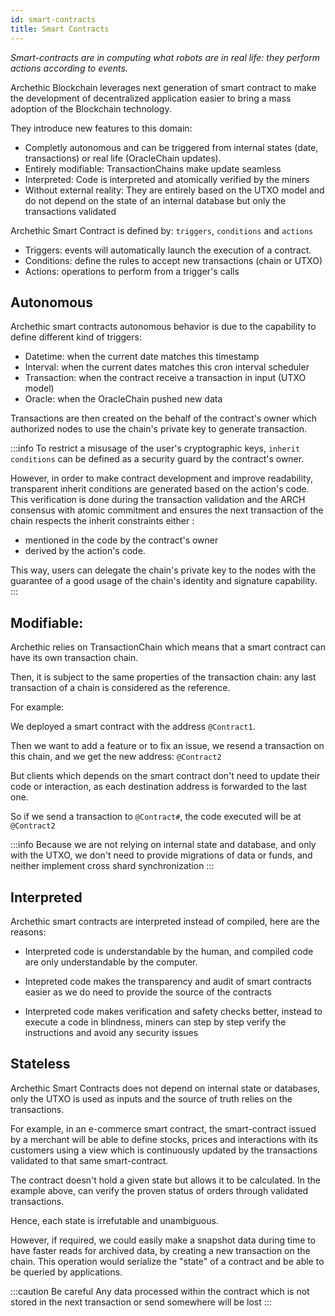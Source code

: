 ```yaml
---
id: smart-contracts
title: Smart Contracts
---
```


_Smart-contracts are in computing what robots are in real life: they perform actions according to events._

Archethic Blockchain leverages next generation of smart contract to make the development of decentralized application easier to bring a mass adoption of the Blockchain technology.

They introduce new features to this domain:

- Completly autonomous and can be triggered from internal states (date, transactions) or real life (OracleChain updates).
- Entirely modifiable: TransactionChains make update seamless
- Interpreted: Code is interpreted and atomically verified by the miners
- Without external reality: They are entirely based on the UTXO model and do not depend on the state of an internal database but only the transactions validated

Archethic Smart Contract is defined by: `triggers`, `conditions` and `actions`

- Triggers: events will automatically launch the execution of a contract.
- Conditions: define the rules to accept new transactions (chain or UTXO)
- Actions: operations to perform from a trigger's calls

## Autonomous

Archethic smart contracts autonomous behavior is due to the capability to define different kind of triggers:

- Datetime: when the current date matches this timestamp
- Interval: when the current dates matches this cron interval scheduler
- Transaction: when the contract receive a transaction in input (UTXO model)
- Oracle: when the OracleChain pushed new data

Transactions are then created on the behalf of the contract's owner which authorized nodes to use the chain's private key to generate transaction.

:::info
To restrict a misusage of the user's cryptographic keys, `inherit conditions` can be defined as a security guard by the contract's owner.

However, in order to make contract development and improve readability, transparent inherit conditions are generated based on the action's code.
This verification is done during the transaction validation and the ARCH consensus with atomic commitment and ensures the next transaction of the chain respects the inherit constraints either :
- mentioned in the code by the contract's owner
- derived by the action's code.

This way, users can delegate the chain's private key to the nodes with the guarantee of a good usage of the chain's identity and signature capability.
:::

## Modifiable:

Archethic relies on TransactionChain which means that a smart contract can have its own transaction chain.

Then, it is subject to the same properties of the transaction chain: any last transaction of a chain is considered as the reference.

For example:

We deployed a smart contract with the address `@Contract1`.

Then we want to add a feature or to fix an issue, we resend a transaction on this chain, and we get the new address: `@Contract2`

But clients which depends on the smart contract don't need to update their code or interaction, as each destination address is forwarded to the last one.

So if we send a transaction to `@Contract#`, the code executed will be at `@Contract2`

:::info
Because we are not relying on internal state and database, and only with the UTXO, we don't need to provide migrations of data or funds, and neither implement cross shard synchronization
:::

## Interpreted

Archethic smart contracts are interpreted instead of compiled, here are the reasons:

- Interpreted code is understandable by the human, and compiled code are only understandable by the computer.

- Intepreted code makes the transparency and audit of smart contracts easier as we do need to provide the source of the contracts

- Interpreted code makes verification and safety checks better, instead to execute a code in blindness, miners can step by step verify the instructions and avoid any security issues

## Stateless

Archethic Smart Contracts does not depend on internal state or databases, only the UTXO is used as inputs and the source of truth relies on the transactions.

For example, in an e-commerce smart contract, the smart-contract issued by a merchant will be able to define stocks, prices and interactions with its customers using a view which is continuously updated by the transactions validated to that same smart-contract.

The contract doesn't hold a given state but allows it to be calculated. In the example above, can verify the proven status of orders through validated transactions.

Hence, each state is irrefutable and unambiguous.

However, if required, we could easily make a snapshot data during time to have faster reads for archived data, by creating a new transaction on the chain.
This operation would serialize the "state" of a contract and be able to be queried by applications.

:::caution Be careful
Any data processed within the contract which is not stored in the next transaction or send somewhere will be lost
:::
